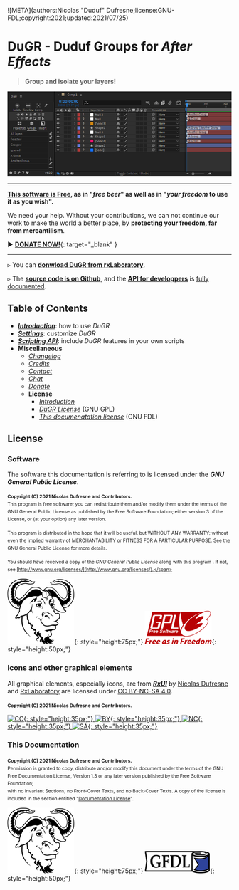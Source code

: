 ![META](authors:Nicolas "Duduf" Dufresne;license:GNU-FDL;copyright:2021;updated:2021/07/25)

# DuGR - Duduf Groups for *After Effects*

> **Group and isolate your layers!**

![](img/group_timeline.png)

____

**[This software is Free](license.md), as in "_free beer_" as well as in "_your freedom_ to use it as you wish".**

We need your help. Without your contributions, we can not continue our work to make the world a better place, by **protecting your freedom, far from mercantilism**.

► [**DONATE NOW!**](http://donate.rxlab.info){: target="_blank" }

____

▹ You can [**donwload DuGR from rxLaboratory**](http://rxlaboratory.org/tools/dugr).

▹ The [**source code is on Github**](https://github.com/RxLaboratory/DuAEF_DuGR), and the [**API for developpers**](dugr_api.md) is [fully documented](http://dugr.rxlab.io).

## Table of Contents

- [***Introduction***](introduction.md): how to use *DuGR*
- [***Settings***](settings.md): customize *DuGR*
- [***Scripting API***](dugr_api.md): include *DuGR* features in your own scripts
- **Miscellaneous**
    - [*Changelog*](changelog.md)
    - [*Credits*](credits.md)
    - [*Contact*](http://contact.rxlab.info)
    - [*Chat*](http://chat.rxlab.info)
    - [*Donate*](http://donate.rxlab.info)
    - **License**
        - [*Introduction*](license.md)
        - [*DuGR License*](gnu-gpl.md) (GNU GPL)
        - [*This documenatation license*](gnu-fdl.md) (GNU FDL)

## License

### Software

The software this documentation is referring to is licensed under the ***GNU General Public License***.

<span style="font-size:0.75em;">**Copyright (C) 2021 Nicolas Dufresne and Contributors.**  
This program is free software; you can redistribute them and/or modify them under the terms of the GNU General Public License as published by the Free Software Foundation; either version 3 of the License, or (at your option) any later version.</span>

<span style="font-size:0.75em;">This program is distributed in the hope that it will be useful, but WITHOUT ANY WARRANTY; without even the implied warranty of MERCHANTABILITY or FITNESS FOR A PARTICULAR PURPOSE. See the GNU General Public License for more details.</span>

<span style="font-size:0.75em;">You should have received a copy of the *GNU General Public License* along with this program . If not, see [http://www.gnu.org/licenses/](http://www.gnu.org/licenses/).</span>

![GNU](img/licenses/gnu.png){: style="height:75px;"} ![GPL3](img/licenses/gplv3.png){: style="height:50px;"}

### Icons and other graphical elements

All graphical elements, especially icons, are from [***RxUI***](http://rxui.rxlab.io) by [Nicolas Dufresne](http://duduf.com) and [RxLaboratory](https://rxlaboratory.org) are licensed under [CC BY-NC-SA 4.0](https://creativecommons.org/licenses/by-nc-sa/4.0/).

<span style="font-size:0.75em;">**Copyright (C) 2021 Nicolas Dufresne and Contributors.**

[![CC](https://mirrors.creativecommons.org/presskit/icons/cc.svg){: style="height:35px;"} ![BY](https://mirrors.creativecommons.org/presskit/icons/by.svg){: style="height:35px;"} ![NC](https://mirrors.creativecommons.org/presskit/icons/nc.svg){: style="height:35px;"} ![SA](https://mirrors.creativecommons.org/presskit/icons/sa.svg){: style="height:35px;"}](https://creativecommons.org/licenses/by-nc-sa/4.0/)

### This Documentation

<span style="font-size:0.75em;">**Copyright (C) 2021 Nicolas Dufresne and Contributors.**  
Permission is granted to copy, distribute and/or modify this document under the terms of the GNU Free Documentation License, Version 1.3 or any later version published by the Free Software Foundation;  
with no Invariant Sections, no Front-Cover Texts, and no Back-Cover Texts.
A copy of the license is included in the section entitled "[Documentation License](gnu-fdl.md)".</span>

![GNU](img/licenses/gnu.png){: style="height:75px;"} ![GFDL](img/licenses/gfdl-logo.png){: style="height:50px;"}

